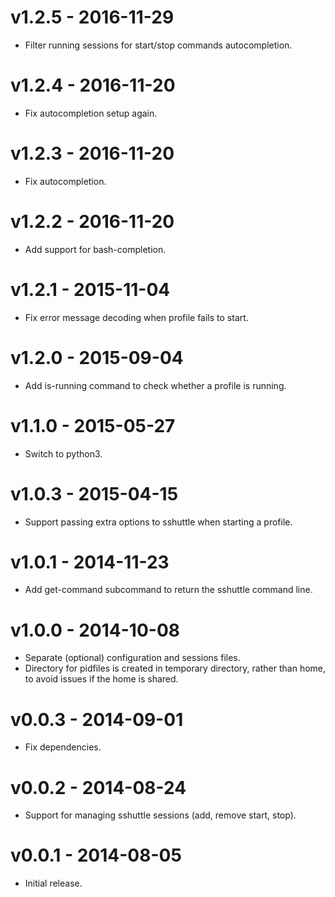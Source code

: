 # v1.2.5 - 2016-11-29

- Filter running sessions for start/stop commands autocompletion.


# v1.2.4 - 2016-11-20

- Fix autocompletion setup again.


# v1.2.3 - 2016-11-20

- Fix autocompletion.


# v1.2.2 - 2016-11-20

- Add support for bash-completion.


# v1.2.1 - 2015-11-04

- Fix error message decoding when profile fails to start.


# v1.2.0 - 2015-09-04

- Add is-running command to check whether a profile is running.


# v1.1.0 - 2015-05-27

- Switch to python3.


# v1.0.3 - 2015-04-15

- Support passing extra options to sshuttle when starting a profile.


# v1.0.1 - 2014-11-23

- Add get-command subcommand to return the sshuttle command line.


# v1.0.0 - 2014-10-08

- Separate (optional) configuration and sessions files.
- Directory for pidfiles is created in temporary directory, rather than home,
  to avoid issues if the home is shared.


# v0.0.3 - 2014-09-01

- Fix dependencies.


# v0.0.2 - 2014-08-24

- Support for managing sshuttle sessions (add, remove start, stop).


# v0.0.1 - 2014-08-05

- Initial release.
